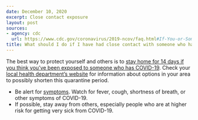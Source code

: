 ```yaml
---
date: December 10, 2020
excerpt: Close contact exposure
layout: post
sources:
- agency: cdc
  url: https://www.cdc.gov/coronavirus/2019-ncov/faq.html#If-You-or-Someone-You-Know-is-Sick-or-Had-Contact-with-Someone-who-Has-COVID-19
title: What should I do if I have had close contact with someone who has COVID-19?
---
```


The best way to protect yourself and others is to [stay home for 14 days if you think you’ve been exposed to someone who has COVID-19](https://www.cdc.gov/coronavirus/2019-ncov/more/scientific-brief-options-to-reduce-quarantine.html). Check your [local health department’s website](https://www.cdc.gov/coronavirus/2019-ncov/php/open-america/hd-search/index.html) for information about options in your area to possibly shorten this quarantine period.

- Be alert for [symptoms](https://www.cdc.gov/coronavirus/2019-ncov/symptoms-testing/symptoms.html). Watch for fever, cough, shortness of breath, or other symptoms of COVID-19. 
- If possible, stay away from others, especially people who are at higher risk for getting very sick from COVID-19. 
